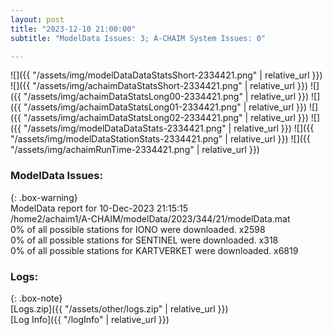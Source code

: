 ```yaml
---
layout: post
title: "2023-12-10 21:00:00"
subtitle: "ModelData Issues: 3; A-CHAIM System Issues: 0"

---
```


![]({{ "/assets/img/modelDataDataStatsShort-2334421.png" | relative_url }})
![]({{ "/assets/img/achaimDataStatsShort-2334421.png" | relative_url }})
![]({{ "/assets/img/achaimDataStatsLong00-2334421.png" | relative_url }})
![]({{ "/assets/img/achaimDataStatsLong01-2334421.png" | relative_url }})
![]({{ "/assets/img/achaimDataStatsLong02-2334421.png" | relative_url }})
![]({{ "/assets/img/modelDataDataStats-2334421.png" | relative_url }})
![]({{ "/assets/img/modelDataStationStats-2334421.png" | relative_url }})
![]({{ "/assets/img/achaimRunTime-2334421.png" | relative_url }})


### ModelData Issues:  
  
{: .box-warning}  
 ModelData report for 10-Dec-2023 21:15:15   
 /home2/achaim1/A-CHAIM/modelData/2023/344/21/modelData.mat   
 0% of all possible stations for IONO were downloaded. x2598   
 0% of all possible stations for SENTINEL were downloaded. x318   
 0% of all possible stations for KARTVERKET were downloaded. x6819   
  


### Logs:  
  
{: .box-note}  
[Logs.zip]({{ "/assets/other/logs.zip" | relative_url }})  
[Log Info]({{ "/logInfo" | relative_url }})  
